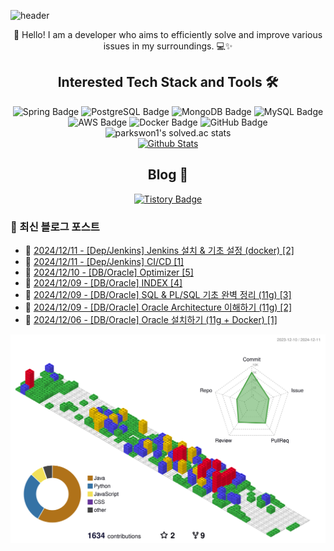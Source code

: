 ![header](https://capsule-render.vercel.app/api?type=waving&color=gradient&height=250&fontSize=40&fontAlignY=40&animation=fadeIn&text=Server%20down%3F%20Must%20be%20cosmic%20rays%20☄️)

<div align="center">
  👋 Hello! I am a developer who aims to efficiently solve and improve various issues in my surroundings. 💻✨
</div>

## <div align="center">Interested Tech Stack and Tools 🛠️</div>

<div align="center">
  <img src="https://img.shields.io/badge/Spring-6DB33F?style=flat&logo=Spring&logoColor=white" alt="Spring Badge"/>
  <img src="https://img.shields.io/badge/PostgreSQL-336791?style=flat&logo=PostgreSQL&logoColor=white" alt="PostgreSQL Badge"/>
  <img src="https://img.shields.io/badge/MongoDB-47A248?style=flat&logo=MongoDB&logoColor=white" alt="MongoDB Badge"/>
  <img src="https://img.shields.io/badge/MySQL-4479A1?style=flat&logo=MySQL&logoColor=white" alt="MySQL Badge"/>
  <img src="https://img.shields.io/badge/AWS-232F3E?style=flat&logo=Amazon-AWS&logoColor=white" alt="AWS Badge"/>
  <img src="https://img.shields.io/badge/Docker-2496ED?style=flat&logo=Docker&logoColor=white" alt="Docker Badge"/>
  <img src="https://img.shields.io/badge/GitHub-181717?style=flat&logo=GitHub&logoColor=white" alt="GitHub Badge"/>
</div>

<div align="center">
  <img src="https://github-readme-solvedac.hyp3rflow.vercel.app/api/?handle=parkswon1" alt="parkswon1's solved.ac stats"/>
</div>

<div align="center">
  <a href="https://www.codenary.co.kr/user-profile/detail/%EB%B0%95%EC%84%9D%EC%9B%90?github_ride=true&utm_source=github">
    <img src="https://www.codenary.co.kr/widget/github/api?username=%EB%B0%95%EC%84%9D%EC%9B%90" alt="Github Stats">
  </a>
</div>

## <div align="center">Blog 🌱</div>
<div align="center">
  <a href="https://naturecancoding.tistory.com/">
    <img src="https://img.shields.io/badge/Tistory-000000?style=flat&logo=tistory&logoColor=white" alt="Tistory Badge"/>
  </a>
</div>

<!-- START_CUSTOM_SECTION -->

<!-- START_CUSTOM_SECTION -->
### 📝 최신 블로그 포스트

- 📰 [2024/12/11 - [Dep/Jenkins] Jenkins 설치 &amp; 기초 설정 (docker) [2]](https://naturecancoding.tistory.com/149)
- 📰 [2024/12/11 - [Dep/Jenkins] CI/CD [1]](https://naturecancoding.tistory.com/148)
- 📰 [2024/12/10 - [DB/Oracle] Optimizer [5]](https://naturecancoding.tistory.com/147)
- 📰 [2024/12/09 - [DB/Oracle] INDEX  [4]](https://naturecancoding.tistory.com/146)
- 📰 [2024/12/09 - [DB/Oracle] SQL &amp; PL/SQL 기초 완벽 정리 (11g) [3]](https://naturecancoding.tistory.com/145)
- 📰 [2024/12/09 - [DB/Oracle] Oracle Architecture 이해하기 (11g) [2]](https://naturecancoding.tistory.com/144)
- 📰 [2024/12/06 - [DB/Oracle] Oracle 설치하기 (11g + Docker) [1]](https://naturecancoding.tistory.com/143)

<!-- END_CUSTOM_SECTION -->
<!-- END_CUSTOM_SECTION -->

<!-- 3D 잔디 -->
![3D 잔디](./profile-3d-contrib/profile-gitblock.svg)
